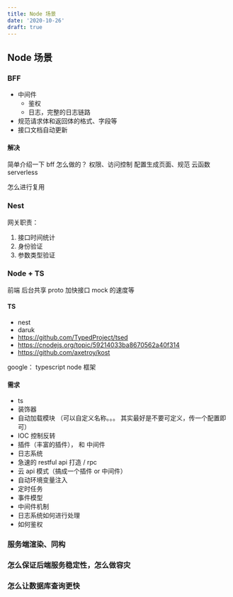 ```yaml
---
title: Node 场景
date: '2020-10-26'
draft: true
---
```


## Node 场景

### BFF

- 中间件
  - 鉴权
  - 日志，完整的日志链路
- 规范请求体和返回体的格式、字段等
- 接口文档自动更新

#### 解决

简单介绍一下 bff 怎么做的？
权限、访问控制
配置生成页面、规范
云函数 serverless

怎么进行复用

### Nest

网关职责：

1. 接口时间统计
2. 身份验证
3. 参数类型验证

### Node + TS

前端 后台共享 proto 加快接口 mock 的速度等

#### TS

- nest
- daruk
- https://github.com/TypedProject/tsed
- https://cnodejs.org/topic/59214033ba8670562a40f314
- https://github.com/axetroy/kost

google： typescript node 框架

#### 需求

- ts
- 装饰器
- 自动加载模块 （可以自定义名称。。。 其实最好是不要可定义，传一个配置即可）
- IOC 控制反转
- 插件（丰富的插件）， 和 中间件
- 日志系统
- 急速的 restful api 打造 / rpc
- 云 api 模式（搞成一个插件 or 中间件）
- 自动环境变量注入
- 定时任务
- 事件模型
- 中间件机制
- 日志系统如何进行处理
- 如何鉴权

### 服务端渲染、同构

### 怎么保证后端服务稳定性，怎么做容灾

### 怎么让数据库查询更快
